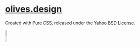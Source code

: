 # [olives.design](https://olives.design)

Created with [Pure CSS](https://purecss.io/), released under the [Yahoo BSD License](https://github.com/pure-css/pure-site/blob/master/LICENSE.md).

<img src="https://raw.githubusercontent.com/lilmissolives/lilmissolives.github.io/master/img/favicon.icon.png" width="10%">
